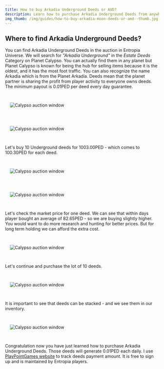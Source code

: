 ```yaml
---
title: How to buy Arkadia Underground Deeds or AUD?
description: Learn how to purchase Arkadia Underground Deeds from anywhere in Entropia. From tips and plenty of screenshots - we have made it easy to understand.
img_thumb: /img/guides/how-to-buy-arkadia-moon-deeds-or-amd--thumb.jpg
---
```


## Where to find Arkadia Underground Deeds?

You can find Arkadia Underground Deeds in the auction in Entropia Universe. We will search for *"Arkadia Underground"* in the *Estate Deeds* Category on Planet Calypso. You can actually find them in any planet but Planet Calypso is known for being the hub for selling items because it is the oldest, and it has the most foot traffic. You can also recognize the name Arkadia which is from the Planet Arkadia. Deeds mean that the planet partner is sharing the profit from player activity to everyone owns deeds. The minimum payout is 0.01PED per deed every day guarantee. 

<div class="imgguides" style="padding: 1rem;display: block;position: relative;">

![Calypso auction window](/img/guides/how-to-buy-arkadia-underground-deeds-or-aud--entropiamarket-guide---01.jpg "Calypso auction window")

</div>

<div class="imgguides" style="padding: 1rem;display: block;position: relative;">

![Calypso auction window](/img/guides/how-to-buy-arkadia-underground-deeds-or-aud--entropiamarket-guide---02.jpg "Calypso auction window")

</div>

Let's buy 10 Underground deeds for 1003.00PED - which comes to 100.30PED for each deed.

<div class="imgguides" style="padding: 1rem;display: block;position: relative;">

![Calypso auction window](/img/guides/how-to-buy-arkadia-underground-deeds-or-aud--entropiamarket-guide---03.jpg "Calypso auction window")

</div>

<div class="imgguides" style="padding: 1rem;display: block;position: relative;">

![Calypso auction window](/img/guides/how-to-buy-arkadia-underground-deeds-or-aud--entropiamarket-guide---04.jpg "Calypso auction window")

</div>

Let's check the market price for one deed. We can see that within days player bought an average of 82.65PED - so we are buying slightly higher. You would want to do more research and hunting for better prices. But for long term holding we can afford the extra cost.

<div class="imgguides" style="padding: 1rem;display: block;position: relative;">

![Calypso auction window](/img/guides/how-to-buy-arkadia-underground-deeds-or-aud--entropiamarket-guide---05.jpg "Calypso auction window")

</div>

Let's continue and purchase the lot of 10 deeds.

<div class="imgguides" style="padding: 1rem;display: block;position: relative;">

![Calypso auction window](/img/guides/how-to-buy-arkadia-underground-deeds-or-aud--entropiamarket-guide---06.jpg "Calypso auction window")

</div>

It is important to see that deeds can be stacked - and we see them in our inventory.

<div class="imgguides" style="padding: 1rem;display: block;position: relative;">

![Calypso auction window](/img/guides/how-to-buy-arkadia-underground-deeds-or-aud--entropiamarket-guide---07.jpg "Calypso auction window")

</div>

Congratulation now you have just learned how to purchase Arkadia Underground Deeds. Those deeds will generate 0.01PED each daily. I use [PlayPointGames website](https://playpointgames.com/r/ee1f280b) to track deeds payment amount. It is free to sign up and is maintained by Entropia players.